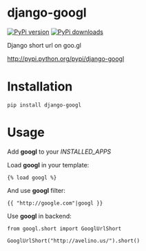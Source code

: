 # django-googl
[![PyPi version](https://pypip.in/v/django-googl/badge.png)](https://crate.io/packages/django-googl/)
[![PyPi downloads](https://pypip.in/d/django-googl/badge.png)](https://crate.io/packages/django-googl/)

Django short url on goo.gl

http://pypi.python.org/pypi/django-googl


# Installation

    pip install django-googl


# Usage

Add **googl** to your *INSTALLED_APPS*

Load **googl** in your template:

    {% load googl %}

And use **googl** filter:

    {{ "http://google.com"|googl }}

Use **googl** in backend:

    from googl.short import GooglUrlShort
    
    GooglUrlShort("http://avelino.us/").short()
